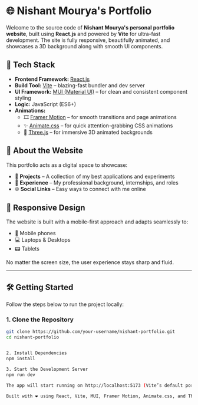 
# 🌐 Nishant Mourya's Portfolio

Welcome to the source code of **Nishant Mourya's personal portfolio website**, built using **React.js** and powered by **Vite** for ultra-fast development. The site is fully responsive, beautifully animated, and showcases a 3D background along with smooth UI components.

## 🚀 Tech Stack

- **Frontend Framework:** [React.js](https://reactjs.org/)
- **Build Tool:** [Vite](https://vitejs.dev/) – blazing-fast bundler and dev server
- **UI Framework:** [MUI (Material UI)](https://mui.com/) – for clean and consistent component styling
- **Logic:** JavaScript (ES6+)
- **Animations:**
  - 🎞️ [Framer Motion](https://www.framer.com/motion/) – for smooth transitions and page animations
  - ✨ [Animate.css](https://animate.style/) – for quick attention-grabbing CSS animations
  - 🌌 [Three.js](https://threejs.org/) – for immersive 3D animated backgrounds

## 📄 About the Website

This portfolio acts as a digital space to showcase:

- 🧠 **Projects** – A collection of my best applications and experiments
- 💼 **Experience** – My professional background, internships, and roles
- 🌐 **Social Links** – Easy ways to connect with me online

## 📱 Responsive Design

The website is built with a mobile-first approach and adapts seamlessly to:

- 📱 Mobile phones
- 💻 Laptops & Desktops
- 📟 Tablets

No matter the screen size, the user experience stays sharp and fluid.

---

## 🛠️ Getting Started

Follow the steps below to run the project locally:

### 1. Clone the Repository

```bash
git clone https://github.com/your-username/nishant-portfolio.git
cd nishant-portfolio


2. Install Dependencies
npm install

3. Start the Development Server
npm run dev

The app will start running on http://localhost:5173 (Vite’s default port) 🚀

Built with ❤️ using React, Vite, MUI, Framer Motion, Animate.css, and Three.js — by Nishant Mourya
